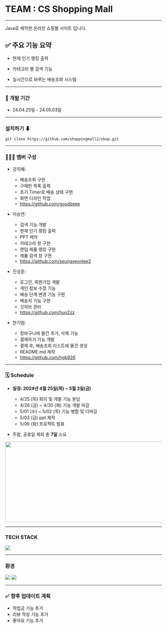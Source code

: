 # TEAM : CS Shopping Mall
---
Java로 제작한 온라인 쇼핑몰 사이트 입니다.

## ✅  주요 기능 요약
- 현재 인기 랭킹 출력

- 카테고리 별 검색 기능

- 실시간으로 바뀌는 배송조회 시스템
---
### 📆  개발 기간
- 24.04.25일 - 24.05.03일
---
### 설치하기 ⬇
```
git clone https://github.com/shoppingmall2/shop.git
```
---



### 🧑‍🤝‍🧑  멤버 구성
- 강지혜:

  - 배송조회 구현
  - 구매한 목록 출력
  - 초기 Timer로 배송 상태 구현
  - 화면 디자인 작업
  - https://github.com/goodzeee
  
  
- 이승연:


  - 검색 기능 개발
  - 현재 인기 랭킹 출력
  - PPT 제작
  - 카테고리 창 구현
  - 랜덤 제품 랭킹 구현
  - 제품 검색 창 구현
  - https://github.com/seungyeonlee2
    
- 진상훈:

  
  - 로그인, 회원가입 개발
  - 개인 정보 수정 기능
  - 배송 단계 변경 기능 구현
  - 배송지 기능 구현
  - 깃허브 관리
  - https://github.com/hun2zz
    
- 한기범:

  - 장바구니에 물건 추가, 삭제 기능
  - 결제하기 기능 개발
  - 결제 후, 배송조회 리스트에 물건 생성
  - README.md 제작
  - https://github.com/hgb926

---
### 🗓  Schedule

- **일정: 2024년 4월 25일(목) ~ 5월 3일(금)**

   - 4/25 (목)
    회의 및 개발 기능 분담
    - 4/26 (금) ~ 4/30 (화)
    기능 개발 마감
    - 5/01 (수) ~ 5/02 (목)
    기능 병합 및 디버깅
    - 5/03 (금)
    ppt 제작
    - 5/06 (화)
    프로젝트 발표
    
- 주말, 공휴일 제외 총 **7일** 소요

<img src="https://github.com/shoppingmall2/shop/assets/158459878/2cf26704-ad5a-4c3f-9000-04e5e6020a25"  width="800" height="260"/>



---

### TECH STACK
<p align ="left">  
  <img src="https://img.shields.io/badge/java-007396?style=for-the-badge&logo=java&logoColor=white"> 
</p>

---
### 환경
<p align ="left">  
  <img src="https://img.shields.io/badge/github-181717?style=for-the-badge&logo=github&logoColor=white">
  <img src="https://img.shields.io/badge/IntelliJ IDEA-000000?style=for-the-badge&logo=IntelliJ IDEA&logoColor=white">
</p>

---


### ✅  향후 업데이트 계획
- 적립금 기능 추가
- 리뷰 작성 기능 추가
- 좋아요 기능 추가

